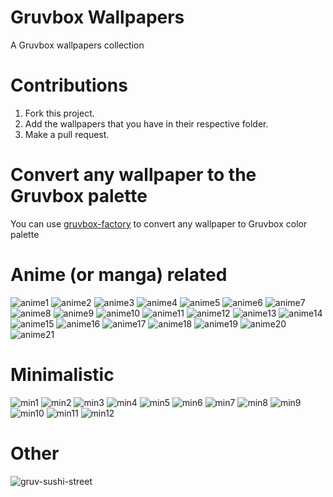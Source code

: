 # Gruvbox Wallpapers
A Gruvbox wallpapers collection

# Contributions

1. Fork this project.
2. Add the wallpapers that you have in their respective folder.
3. Make a pull request.

# Convert any wallpaper to the Gruvbox palette
You can use [gruvbox-factory](https://github.com/paulopacitti/gruvbox-factory) to convert any wallpaper to Gruvbox color palette

# Anime (or manga) related
![anime1](https://raw.githubusercontent.com/p3nguin-kun/gruvbox-wallpaper/main/anime/ign_waifu.png)
![anime2](https://raw.githubusercontent.com/p3nguin-kun/gruvbox-wallpaper/main/anime/5m5kLI9.png)
![anime3](https://raw.githubusercontent.com/p3nguin-kun/gruvbox-wallpaper/main/anime/The-Wind-Rises.jpg)
![anime4](https://raw.githubusercontent.com/p3nguin-kun/gruvbox-wallpaper/main/anime/classroom.jpg)
![anime5](https://raw.githubusercontent.com/p3nguin-kun/gruvbox-wallpaper/main/anime/ghibli-japanese-walled-garden.png)
![anime6](https://raw.githubusercontent.com/p3nguin-kun/gruvbox-wallpaper/main/anime/my-neighbor-totoro-sunflowers.png)
![anime7](https://github.com/p3nguin-kun/gruvbox-wallpapers/raw/main/anime/bgwhite.jpg)
![anime8](https://raw.githubusercontent.com/p3nguin-kun/gruvbox-wallpapers/main/anime/gruvbox_BG.png)
![anime9](https://raw.githubusercontent.com/p3nguin-kun/gruvbox-wallpapers/main/anime/gruvbox_heh.jpg)
![anime10](https://raw.githubusercontent.com/p3nguin-kun/gruvbox-wallpapers/main/anime/gruvbox_hype.jpg)
![anime11](https://raw.githubusercontent.com/p3nguin-kun/gruvbox-wallpapers/main/anime/gruvbox_menu-background.jpg)
![anime12](https://raw.githubusercontent.com/p3nguin-kun/gruvbox-wallpapers/main/anime/Background-Art-Love-Money-Rock-n-Roll-ArseniXC-room-light-effects-guitar-1956793-wallhere.com(1).jpg)
![anime13](https://raw.githubusercontent.com/p3nguin-kun/gruvbox-wallpapers/main/anime/75993030-.jpg)
![anime14](https://raw.githubusercontent.com/p3nguin-kun/gruvbox-wallpapers/main/anime/PdPMn87.jpg)
![anime15](https://raw.githubusercontent.com/p3nguin-kun/gruvbox-wallpapers/main/anime/bg(1).png)
![anime16](https://raw.githubusercontent.com/p3nguin-kun/gruvbox-wallpapers/main/anime/thatbgfillsmewithsomenostalgicthoughts.jpg)
![anime17](https://raw.githubusercontent.com/p3nguin-kun/gruvbox-wallpapers/main/anime/yumechizu.png)
![anime18](https://raw.githubusercontent.com/p3nguin-kun/gruvbox-wallpapers/main/anime/yumechizu2.jpg)
![anime19](https://raw.githubusercontent.com/p3nguin-kun/gruvbox-wallpapers/main/anime/wallpaper-133ubl2.jpg)
![anime20](https://raw.githubusercontent.com/p3nguin-kun/gruvbox-wallpapers/main/anime/nicebg.png)
![anime21](https://raw.githubusercontent.com/p3nguin-kun/gruvbox-wallpapers/main/anime/bgalternertive.png)

# Minimalistic
![min1](https://raw.githubusercontent.com/p3nguin-kun/gruvbox-wallpapers/main/minimalistic/ALLqk82.png)
![min2](https://raw.githubusercontent.com/p3nguin-kun/gruvbox-wallpapers/main/minimalistic/PJbX0MG.png)
![min3](https://raw.githubusercontent.com/p3nguin-kun/gruvbox-wallpapers/main/minimalistic/debian_grey_swirl.png)
![min4](https://raw.githubusercontent.com/p3nguin-kun/gruvbox-wallpapers/main/minimalistic/finalizer.png)
![min5](https://raw.githubusercontent.com/p3nguin-kun/gruvbox-wallpapers/main/minimalistic/great-wave-of-kanagawa-gruvbox.png)
![min6](https://raw.githubusercontent.com/p3nguin-kun/gruvbox-wallpapers/main/minimalistic/gruvb_solarsys.png)
![min7](https://raw.githubusercontent.com/p3nguin-kun/gruvbox-wallpapers/main/minimalistic/gruvbox_astro.jpg)
![min8](https://raw.githubusercontent.com/p3nguin-kun/gruvbox-wallpapers/main/minimalistic/gruvbox_minimal_space.png)
![min9](https://raw.githubusercontent.com/p3nguin-kun/gruvbox-wallpapers/main/minimalistic/gruvbox_spac.jpg)
![min10](https://raw.githubusercontent.com/p3nguin-kun/gruvbox-wallpapers/main/minimalistic/pacman-ghosts.jpg)
![min11](https://raw.githubusercontent.com/p3nguin-kun/gruvbox-wallpapers/main/minimalistic/sve.png)
![min12](https://raw.githubusercontent.com/p3nguin-kun/gruvbox-wallpapers/main/minimalistic/wp11058333.png)

# Other
![gruv-sushi-street](https://raw.githubusercontent.com/p3nguin-kun/gruvbox-wallpapers/main/other/gruv-sushi-streets.png)
